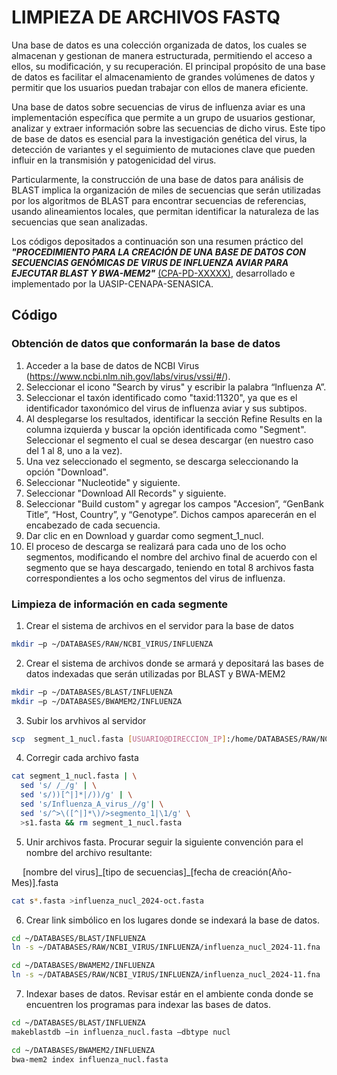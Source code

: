 # LIMPIEZA DE ARCHIVOS FASTQ

Una base de datos es una colección organizada de datos, los cuales se almacenan y gestionan de manera estructurada, permitiendo el acceso a ellos, su modificación, y su recuperación. El principal propósito de una base de datos es facilitar el almacenamiento de grandes volúmenes de datos y permitir que los usuarios puedan trabajar con ellos de manera eficiente. 

Una base de datos sobre secuencias de virus de influenza aviar es una implementación específica que permite a un grupo de usuarios gestionar, analizar y extraer información sobre las secuencias de dicho virus. Este tipo de base de datos es esencial para la investigación genética del virus, la detección de variantes y el seguimiento de mutaciones clave que pueden influir en la transmisión y patogenicidad del virus. 

Particularmente, la construcción de una base de datos para análisis de BLAST implica la organización de miles de secuencias que serán utilizadas por los algoritmos de BLAST para encontrar secuencias de referencias, usando alineamientos locales, que permitan identificar la naturaleza de las secuencias que sean analizadas. 

Los códigos depositados a continuación son una resumen práctico del ***"PROCEDIMIENTO PARA LA CREACIÓN DE UNA BASE DE DATOS CON SECUENCIAS GENÓMICAS DE VIRUS DE INFLUENZA AVIAR PARA EJECUTAR BLAST Y BWA-MEM2"*** <ins>(CPA-PD-XXXXX)</ins>, desarrollado e implementado por la UASIP-CENAPA-SENASICA.

## Código
 
### Obtención de datos que conformarán la base de datos

1. Acceder a la base de datos de NCBI Virus (https://www.ncbi.nlm.nih.gov/labs/virus/vssi/#/). 
2. Seleccionar el icono "Search by virus" y escribir la palabra “Influenza A”. 
3. Seleccionar el taxón identificado como "taxid:11320", ya que es el identificador taxonómico del virus de influenza aviar y sus subtipos. 
4. Al desplegarse los resultados, identificar la sección Refine Results en la columna izquierda y buscar la opción identificada como "Segment". Seleccionar el segmento el cual se desea descargar (en nuestro caso del 1 al 8, uno a la vez).  
5. Una vez seleccionado el segmento, se descarga seleccionando la opción "Download".  
6. Seleccionar "Nucleotide" y siguiente.
7. Seleccionar "Download All Records" y siguiente.
8. Seleccionar "Build custom" y agregar los campos "Accesion”, “GenBank Title”, “Host, Country”, y “Genotype”. Dichos campos aparecerán en el encabezado de cada secuencia.
9. Dar clic en en Download y guardar como segment_1_nucl.
10. El proceso de descarga se realizará para cada uno de los ocho segmentos, modificando el nombre del archivo final de acuerdo con el segmento que se haya descargado, teniendo en total 8 archivos fasta correspondientes a los ocho segmentos del virus de influenza. 

### Limpieza de información en cada segmente

1. Crear el sistema de archivos en el servidor para la base de datos
```bash
mkdir –p ~/DATABASES/RAW/NCBI_VIRUS/INFLUENZA 
```

2. Crear el sistema de archivos donde se armará y depositará las bases de datos indexadas que serán utilizadas por BLAST y BWA-MEM2 
```bash
mkdir –p ~/DATABASES/BLAST/INFLUENZA 
mkdir –p ~/DATABASES/BWAMEM2/INFLUENZA 
```

3. Subir los arvhivos al servidor
```bash
scp  segment_1_nucl.fasta [USUARIO@DIRECCION_IP]:/home/DATABASES/RAW/NCBI_VIRUS/INFLUENZA 
```

4. Corregir cada archivo fasta
```bash
cat segment_1_nucl.fasta | \
  sed 's/ /_/g' | \
  sed 's/))[^|]*|/))/g' | \
  sed 's/Influenza_A_virus_//g'| \
  sed 's/^>\([^|]*\)/>segmento_1|\1/g' \
  >s1.fasta && rm segment_1_nucl.fasta 
```

5. Unir archivos fasta. Procurar seguir la siguiente convención para el nombre del archivo resultante:

&emsp; [nombre del virus]\_[tipo de secuencias]_[fecha de creación(Año-Mes)].fasta

 ```bash
cat s*.fasta >influenza_nucl_2024-oct.fasta 
```

6. Crear link simbólico en los lugares donde se indexará la base de datos.
```bash
cd ~/DATABASES/BLAST/INFLUENZA 
ln -s ~/DATABASES/RAW/NCBI_VIRUS/INFLUENZA/influenza_nucl_2024-11.fna 

cd ~/DATABASES/BWAMEM2/INFLUENZA 
ln -s ~/DATABASES/RAW/NCBI_VIRUS/INFLUENZA/influenza_nucl_2024-11.fna 
```

7. Indexar bases de datos. Revisar estár en el ambiente conda donde se encuentren los programas para indexar las bases de datos.
```bash
cd ~/DATABASES/BLAST/INFLUENZA 
makeblastdb –in influenza_nucl.fasta –dbtype nucl

cd ~/DATABASES/BWAMEM2/INFLUENZA 
bwa-mem2 index influenza_nucl.fasta 
```

